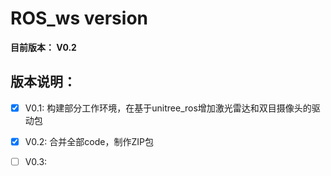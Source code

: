 # ROS_ws version

**目前版本： V0.2**

## 版本说明：
- [x]   V0.1: 构建部分工作环境，在基于unitree_ros增加激光雷达和双目摄像头的驱动包       
- [x]   V0.2: 合并全部code，制作ZIP包
- [ ]   V0.3: 

